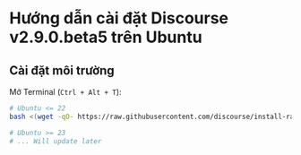 # Hướng dẫn cài đặt Discourse v2.9.0.beta5 trên Ubuntu

## Cài đặt môi trường

Mở Terminal (`Ctrl + Alt + T`):

```bash
# Ubuntu <= 22
bash <(wget -qO- https://raw.githubusercontent.com/discourse/install-rails/master/linux)

# Ubuntu >= 23
# ... Will update later
```